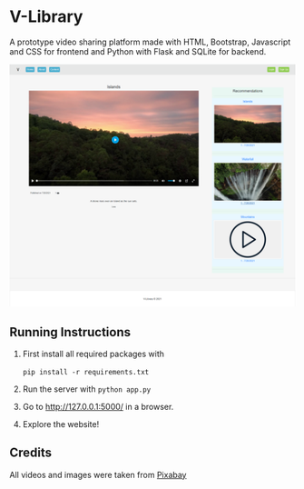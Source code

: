 # V-Library

A prototype video sharing platform made with HTML, Bootstrap, Javascript and CSS for frontend and Python with Flask and
SQLite for backend.

![Screenshot](https://raw.githubusercontent.com/DrSmCraft/V-Library/master/Screenshot.png)

## Running Instructions

1. First install all required packages with

   ```pip install -r requirements.txt```
2. Run the server with ```python app.py```
3. Go to http://127.0.0.1:5000/  in a browser.
4. Explore the website!

## Credits

All videos and images were taken from [Pixabay](https://pixabay.com/)
